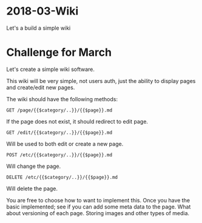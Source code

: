 # 2018-03-Wiki
Let's a build a simple wiki

# Challenge for March

Let's create a simple wiki software.

This wiki will be very simple, not users auth, just the ability to display pages and create/edit new pages.

The wiki should have the following methods:


```
GET /page/{{$category/..}}/{{$page}}.md
```
If the page does not exist, it should redirect to edit page.
```
GET /edit/{{$category/..}}/{{$page}}.md
```
Will be used to both edit or create a new page.
```
POST /etc/{{$category/..}}/{{$page}}.md
```
Will change the page.
```
DELETE /etc/{{$category/..}}/{{$page}}.md
```
Will delete the page.

You are free to choose how to want to implement this.
Once you have the basic implemented; see if you can add some meta data to the page.
What about versioning of each page.
Storing images and other types of media.

